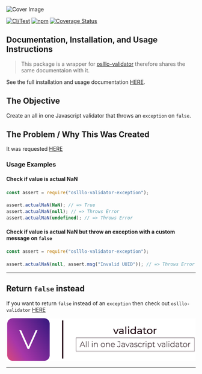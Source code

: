 ![Cover Image](docs/images/cover.png)

[![CI/Test](https://github.com/oslllo/validator-exception/actions/workflows/ci.test.yml/badge.svg)](https://github.com/oslllo/validator-exception/actions/workflows/ci.test.yml)
[![npm](https://img.shields.io/npm/v/oslllo-validator-exception)](https://www.npmjs.com/package/oslllo-validator-exception)
[![Coverage Status](https://img.shields.io/coveralls/github/oslllo/validator-exception)](https://coveralls.io/github/oslllo/validator-exception?branch=master)

## Documentation, Installation, and Usage Instructions

> This package is a wrapper for [oslllo-validator](https://www.npmjs.com/package/oslllo-validator) therefore shares the same documentaion with it.

See the full installation and usage documentation [HERE](https://docs.oslllo.com/validator/master/).

## The Objective

Create an all in one Javascript validator that throws an `exception` on `false`.

## The Problem / Why This Was Created

It was requested [HERE](https://github.com/oslllo/validator/issues/2)

### Usage Examples

#### Check if value is actual NaN

```js
const assert = require("oslllo-validator-exception");

assert.actualNaN(NaN); // => True
assert.actualNaN(null); // => Throws Error
assert.actualNaN(undefined); // => Throws Error
```

#### Check if value is actual NaN but throw an exception with a custom message on `false`

```js
const assert = require("oslllo-validator-exception");

assert.actualNaN(null, assert.msg("Invalid UUID")); // => Throws Error with custom message "Invalid UUID"
```

---

## Return `false` instead

If you want to return `false` instead of an `exception` then check out `oslllo-validator` [HERE](https://github.com/oslllo/validator)

![](./docs/images/cover-small.png)

---
